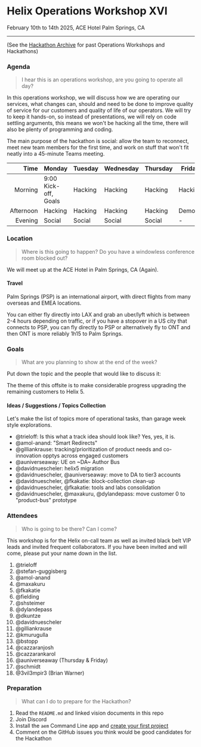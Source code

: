 # Helix Operations Workshop XVI

February 10th to 14th 2025, ACE Hotel Palm Springs, CA

---

(See the [Hackathon Archive](./README.md) for past Operations Workshops and Hackathons)

### Agenda

> I hear this is an operations workshop, are you going to operate all day?

In this operations workshop, we will discuss how we are operating our services, what changes can, should and need to be done to
improve quality of service for our customers and quality of life of our operators. We will try to keep it hands-on, so instead
of presentations, we will rely on code settling arguments, this means we won't be hacking all the time, there will also be plenty 
of programming and coding.

The main purpose of the hackathon is social: allow the team to reconnect, meet new team members for the first time, and work on 
stuff that won't fit neatly into a 45-minute Teams meeting.

|      Time | Monday                                                 | Tuesday | Wednesday | Thursday | Friday  |
| --------: | ------------------------------------------------------ | ------- | --------- | -------- | ------- |
|   Morning | 9:00 Kick-off, Goals                                   | Hacking | Hacking   | Hacking  | Hacking |
| Afternoon | Hacking                                                | Hacking | Hacking   | Hacking  | Demos   |
|   Evening | Social                                                 | Social  | Social    | Social   | -       |

### Location

> Where is this going to happen? Do you have a windowless conference room blocked out?

We will meet up at the ACE Hotel in Palm Springs, CA (Again).

#### Travel

Palm Springs (PSP) is an international airport, with direct flights from many overseas and EMEA locations.

You can either fly directly into LAX and grab an uber/lyft which is between 2-4 hours depending on traffic, or if you have a stopover in a US city that connects to PSP, you can fly directly to PSP or alternatively fly to ONT and then ONT is more reliably 1h15 to Palm Springs.

### Goals

> What are you planning to show at the end of the week?

Put down the topic and the people that would like to discuss it:

The theme of this offsite is to make considerable progress upgrading the remaining customers to Helix 5.

#### Ideas / Suggestions / Topics Collection

Let's make the list of topics more of operational tasks, than garage week style explorations.

- @trieloff: Is this what a track idea should look like? Yes, yes, it is.
- @amol-anand: "Smart Redirects"
- @gilliankrause: tracking/prioritization of product needs and co-innovation opptys across engaged customers
- @auniverseaway: UE on ~DA~ Author Bus
- @davidnuescheler: helix5 migration
- @davidnuescheler, @auniverseaway: move to DA to tier3 accounts
- @davidnuescheler, @fkakatie: block-collection clean-up
- @davidnuescheler, @fkakatie: tools and labs consolidation
- @davidnuescheler, @maxakuru, @dylandepass: move customer 0 to "product-bus" prototype

  
### Attendees

> Who is going to be there? Can I come?

This workshop is for the Helix on-call team as well as invited black belt VIP leads and invited frequent collaborators.
If you have been invited and will come, please put your name down in the list.

1. @trieloff
2. @stefan-guggisberg
3. @amol-anand
4. @maxakuru
5. @fkakatie
6. @fielding
7. @shsteimer
8. @dylandepass
9. @dkuntze
10. @davidnuescheler
11. @gilliankrause
12. @kmurugulla
13. @bstopp
14. @cazzaranjosh
15. @cazzarankarol
16. @auniverseaway (Thursday & Friday)
17. @schmidt
18. @3vil3mpir3 (Brian Warner)

### Preparation

> What can I do to prepare for the Hackathon?

1. Read the `README.md` and linked vision documents in this repo
2. Join Discord
3. Install the `aem` Command Line app and [create your first project](https://www.aem.live/tutorial)
4. Comment on the GitHub issues you think would be good candidates for the Hackathon

